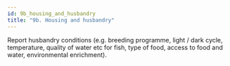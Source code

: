 ```yaml
---
id: 9b_housing_and_husbandry
title: "9b. Housing and husbandry"
---
```

Report husbandry conditions (e.g. breeding programme, light / dark cycle, temperature, quality of water etc for fish, type of food, access to food and water, environmental enrichment).
